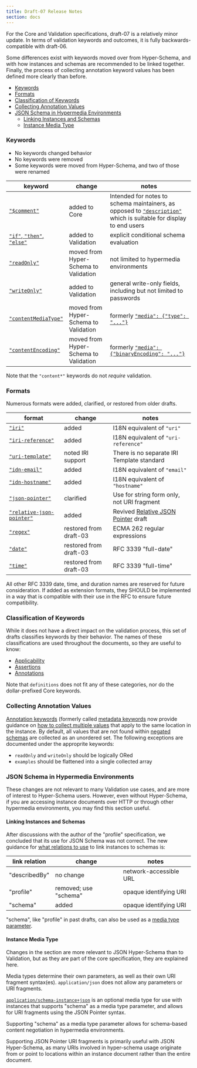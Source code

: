 ```yaml
---
title: Draft-07 Release Notes
section: docs
---
```


For the Core and Validation specifications, draft-07 is a relatively
minor update. In terms of validation keywords and outcomes, it is fully
backwards-compatible with draft-06.

Some differences exist with keywords moved over from Hyper-Schema, and with
how instances and schemas are recommended to be linked together. Finally,
the process of collecting annotation keyword values has been defined
more clearly than before.

- [Keywords](#keywords)
- [Formats](#formats)
- [Classification of Keywords](#classification-of-keywords)
- [Collecting Annotation Values](#collecting-annotation-values)
- [JSON Schema in Hypermedia Environments](#json-schema-in-hypermedia-environments)
  - [Linking Instances and Schemas](#linking-instances-and-schemas)
  - [Instance Media Type](#instance-media-type)

### Keywords

- No keywords changed behavior
- No keywords were removed
- Some keywords were moved from Hyper-Schema, and two of those were renamed

| keyword                                                                                  | change                                | notes                                                                                                                                                                             |
| ---------------------------------------------------------------------------------------- | ------------------------------------- | --------------------------------------------------------------------------------------------------------------------------------------------------------------------------------- |
| [`"$comment"`](../../draft-07/json-schema-core.html#rfc.section.9)                       | added to Core                         | Intended for notes to schema maintainers, as opposed to [`"description"`](../../draft-07/json-schema-validation.html#rfc.section.10.1) which is suitable for display to end users |
| [`"if"`, `"then"`, `"else"`](../../draft-07/json-schema-validation.html#rfc.section.6.6) | added to Validation                   | explicit conditional schema evaluation                                                                                                                                            |
| [`"readOnly"`](../../draft-07/json-schema-validation.html#rfc.section.10.3)              | moved from Hyper-Schema to Validation | not limited to hypermedia environments                                                                                                                                            |
| [`"writeOnly"`](../../draft-07/json-schema-validation.html#rfc.section.10.3)             | added to Validation                   | general write-only fields, including but not limited to passwords                                                                                                                 |
| [`"contentMediaType"`](../../draft-07/json-schema-validation.html#rfc.section.8)         | moved from Hyper-Schema to Validation | formerly [`"media": {"type": "..."}`](../../draft-06/json-schema-hypermedia.html#rfc.section.5.3)                                                                                 |
| [`"contentEncoding"`](../../draft-07/json-schema-validation.html#rfc.section.8)          | moved from Hyper-Schema to Validation | formerly [`"media": {"binaryEncoding": "..."}`](../../draft-06/json-schema-hypermedia.html#rfc.section.5.3)                                                                       |

Note that the `"content*"` keywords do not _require_ validation.

### Formats

Numerous formats were added, clarified, or restored from older drafts.

| format                                                                                    | change                 | notes                                                                            |
| ----------------------------------------------------------------------------------------- | ---------------------- | -------------------------------------------------------------------------------- |
| [`"iri"`](../../draft-07/json-schema-validation.html#rfc.section.7.3.5)                   | added                  | I18N equivalent of `"uri"`                                                       |
| [`"iri-reference"`](../../draft-07/json-schema-validation.html#rfc.section.7.3.5)         | added                  | I18N equivalent of `"uri-reference"`                                             |
| [`"uri-template"`](../../draft-07/json-schema-validation.html#rfc.section.7.3.6)          | noted IRI support      | There is no separate IRI Template standard                                       |
| [`"idn-email"`](../../draft-07/json-schema-validation.html#rfc.section.7.3.2)             | added                  | I18N equivalent of `"email"`                                                     |
| [`"idn-hostname"`](../../draft-07/json-schema-validation.html#rfc.section.7.3.3)          | added                  | I18N equivalent of `"hostname"`                                                  |
| [`"json-pointer"`](../../draft-07/json-schema-validation.html#rfc.section.7.3.7)          | clarified              | Use for string form only, not URI fragment                                       |
| [`"relative-json-pointer"`](../../draft-07/json-schema-validation.html#rfc.section.7.3.7) | added                  | Revived [Relative JSON Pointer](../../draft-07/relative-json-pointer.html) draft |
| [`"regex"`](../../draft-07/json-schema-validation.html#rfc.section.7.3.8)                 | restored from draft-03 | ECMA 262 regular expressions                                                     |
| [`"date"`](../../draft-07/json-schema-validation.html#rfc.section.7.3.1)                  | restored from draft-03 | RFC 3339 "full-date"                                                             |
| [`"time"`](../../draft-07/json-schema-validation.html#rfc.section.7.3.1)                  | restored from draft-03 | RFC 3339 "full-time"                                                             |

All other RFC 3339 date, time, and duration names are reserved for future
consideration. If added as extension formats, they SHOULD be implemented
in a way that is compatible with their use in the RFC to ensure future
compatibility.

### Classification of Keywords

While it does not have a direct impact on the validation process, this set
of drafts classifies keywords by their behavior. The names of these
classifications are used throughout the documents, so they are useful
to know:

- [Applicability](../../draft-07/json-schema-validation.html#rfc.section.3.1)
- [Assertions](../../draft-07/json-schema-validation.html#rfc.section.3.2)
- [Annotations](../../draft-07/json-schema-validation.html#rfc.section.3.3)

Note that `definitions` does not fit any of these categories, nor do the
dollar-prefixed Core keywords.

### Collecting Annotation Values

[Annotation keywords](../../draft-07/json-schema-validation.html#rfc.section.10) (formerly
called [metadata keywords](../../draft-06/json-schema-validation.html#rfc.section.7)
now provide guidance on
[how to collect multiple values](../../draft-07/json-schema-validation.html#rfc.section.3.3)
that apply to the same location in the instance. By default, all values
that are not found within
[negated schemas](../../draft-07/json-schema-validation.html#rfc.section.3.3.1) are collected
as an unordered set. The following exceptions are documented under the
approprite keywords:

- `readOnly` and `writeOnly` should be logically ORed
- `examples` should be flattened into a single collected array

### JSON Schema in Hypermedia Environments

These changes are not relevant to many Validation use cases, and are more
of interest to Hyper-Schema users. However, even without Hyper-Schema,
if you are accessing instance documents over HTTP or through other hypermedia
environments, you may find this section useful.

#### Linking Instances and Schemas

After discussions with the author of the "profile" specification, we concluded
that its use for JSON Schema was not correct. The new guidance for
[what relations to use](../../draft-07/json-schema-core.html#rfc.section.11.1)
to link instances to schemas is:

| link relation | change                | notes                  |
| ------------- | --------------------- | ---------------------- |
| "describedBy" | no change             | network-accessible URL |
| "profile"     | removed; use "schema" | opaque identifying URI |
| "schema"      | added                 | opaque identifying URI |

"schema", like "profile" in past drafts, can also be used as a
[media type parameter](../../draft-07/json-schema-core.html#rfc.section.11.2).

#### Instance Media Type

Changes in the section are more relevant to JSON Hyper-Schema than to
Validation, but as they are part of the core specification, they are
explained here.

Media types determine their own parameters, as well as their own
URI fragment syntax(es). `application/json` does not allow any parameters
or URI fragments.

[`application/schema-instance+json`](../../draft-07/json-schema-core.html#rfc.section.4.2.2)
is an optional media type for use with instances that supports "schema"
as a media type parameter, and allows for URI fragments using the JSON Pointer
syntax.

Supporting "schema" as a media type parameter allows for
schema-based content negotiation in hypermedia environments.

Supporting JSON Pointer URI fragments is primarily useful with JSON Hyper-Schema,
as many URIs involved in hyper-schema usage originate from or point to
locations within an instance document rather than the entire document.
